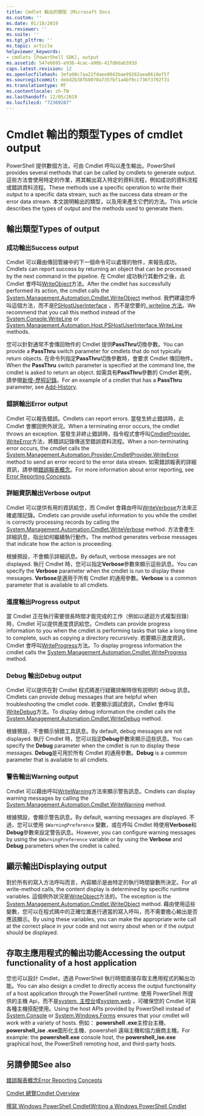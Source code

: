 ```yaml
---
title: Cmdlet 輸出的類型 |Microsoft Docs
ms.custom: ''
ms.date: 01/18/2019
ms.reviewer: ''
ms.suite: ''
ms.tgt_pltfrm: ''
ms.topic: article
helpviewer_keywords:
- cmdlets [PowerShell SDK], output
ms.assetid: 547e6695-e936-4cac-a90b-417d0dab393d
caps.latest.revision: 12
ms.openlocfilehash: 3efa98c7aa22fdaee8042bae99282aea0618ef5f
ms.sourcegitcommit: debd2b38fb8070a7357bf1a4bf9cc736f3702f31
ms.translationtype: MT
ms.contentlocale: zh-TW
ms.lasthandoff: 12/05/2019
ms.locfileid: "72369287"
---
```

# <a name="types-of-cmdlet-output"></a><span data-ttu-id="3304b-102">Cmdlet 輸出的類型</span><span class="sxs-lookup"><span data-stu-id="3304b-102">Types of cmdlet output</span></span>

<span data-ttu-id="3304b-103">PowerShell 提供數個方法，可由 Cmdlet 呼叫以產生輸出。</span><span class="sxs-lookup"><span data-stu-id="3304b-103">PowerShell provides several methods that can be called by cmdlets to generate output.</span></span> <span data-ttu-id="3304b-104">這些方法會使用特定的作業，將其輸出寫入特定的資料流程，例如成功的資料流程或錯誤資料流程。</span><span class="sxs-lookup"><span data-stu-id="3304b-104">These methods use a specific operation to write their output to a specific data stream, such as the success data stream or the error data stream.</span></span> <span data-ttu-id="3304b-105">本文說明輸出的類型，以及用來產生它們的方法。</span><span class="sxs-lookup"><span data-stu-id="3304b-105">This article describes the types of output and the methods used to generate them.</span></span>

## <a name="types-of-output"></a><span data-ttu-id="3304b-106">輸出類型</span><span class="sxs-lookup"><span data-stu-id="3304b-106">Types of output</span></span>

### <a name="success-output"></a><span data-ttu-id="3304b-107">成功輸出</span><span class="sxs-lookup"><span data-stu-id="3304b-107">Success output</span></span>

<span data-ttu-id="3304b-108">Cmdlet 可以藉由傳回管線中的下一個命令可以處理的物件，來報告成功。</span><span class="sxs-lookup"><span data-stu-id="3304b-108">Cmdlets can report success by returning an object that can be processed by the next command in the pipeline.</span></span> <span data-ttu-id="3304b-109">在 Cmdlet 成功執行其動作之後，此 Cmdlet 會呼叫[WriteObject](/dotnet/api/System.Management.Automation.Cmdlet.WriteObject)方法。</span><span class="sxs-lookup"><span data-stu-id="3304b-109">After the cmdlet has successfully performed its action, the cmdlet calls the [System.Management.Automation.Cmdlet.WriteObject](/dotnet/api/System.Management.Automation.Cmdlet.WriteObject) method.</span></span> <span data-ttu-id="3304b-110">我們建議您呼叫這個方法，而不是[PSHostUserInterface](/dotnet/api/System.Management.Automation.Host.PSHostUserInterface.WriteLine) ，而不是您要的[. writeline 方法](/dotnet/api/System.Console.WriteLine)。</span><span class="sxs-lookup"><span data-stu-id="3304b-110">We recommend that you call this method instead of the [System.Console.WriteLine](/dotnet/api/System.Console.WriteLine) or [System.Management.Automation.Host.PSHostUserInterface.WriteLine](/dotnet/api/System.Management.Automation.Host.PSHostUserInterface.WriteLine) methods.</span></span>

<span data-ttu-id="3304b-111">您可以針對通常不會傳回物件的 Cmdlet 提供**PassThru**切換參數。</span><span class="sxs-lookup"><span data-stu-id="3304b-111">You can provide a **PassThru** switch parameter for cmdlets that do not typically return objects.</span></span>
<span data-ttu-id="3304b-112">在命令列指定**PassThru**切換參數時，會要求 Cmdlet 傳回物件。</span><span class="sxs-lookup"><span data-stu-id="3304b-112">When the **PassThru** switch parameter is specified at the command line, the cmdlet is asked to return an object.</span></span> <span data-ttu-id="3304b-113">如需具有**PassThru**參數的 Cmdlet 範例，請參閱[新增-歷程記錄](/powershell/module/Microsoft.PowerShell.Core/Add-History)。</span><span class="sxs-lookup"><span data-stu-id="3304b-113">For an example of a cmdlet that has a **PassThru** parameter, see [Add-History](/powershell/module/Microsoft.PowerShell.Core/Add-History).</span></span>

### <a name="error-output"></a><span data-ttu-id="3304b-114">錯誤輸出</span><span class="sxs-lookup"><span data-stu-id="3304b-114">Error output</span></span>

<span data-ttu-id="3304b-115">Cmdlet 可以報告錯誤。</span><span class="sxs-lookup"><span data-stu-id="3304b-115">Cmdlets can report errors.</span></span> <span data-ttu-id="3304b-116">當發生終止錯誤時，此 Cmdlet 會擲回例外狀況。</span><span class="sxs-lookup"><span data-stu-id="3304b-116">When a terminating error occurs, the cmdlet throws an exception.</span></span> <span data-ttu-id="3304b-117">當發生非終止錯誤時，指令程式會呼叫[CmdletProvider. WriteError](/dotnet/api/System.Management.Automation.Provider.CmdletProvider.WriteError)方法，將錯誤記錄傳送至錯誤資料流程。</span><span class="sxs-lookup"><span data-stu-id="3304b-117">When a non-terminating error occurs, the cmdlet calls the [System.Management.Automation.Provider.CmdletProvider.WriteError](/dotnet/api/System.Management.Automation.Provider.CmdletProvider.WriteError) method to send an error record to the error data stream.</span></span> <span data-ttu-id="3304b-118">如需錯誤報表的詳細資訊，請參閱[錯誤報表概念](./error-reporting-concepts.md)。</span><span class="sxs-lookup"><span data-stu-id="3304b-118">For more information about error reporting, see [Error Reporting Concepts](./error-reporting-concepts.md).</span></span>

### <a name="verbose-output"></a><span data-ttu-id="3304b-119">詳細資訊輸出</span><span class="sxs-lookup"><span data-stu-id="3304b-119">Verbose output</span></span>

<span data-ttu-id="3304b-120">Cmdlet 可以提供有用的資訊給您，而 Cmdlet 會藉由呼叫[WriteVerbose](/dotnet/api/System.Management.Automation.Cmdlet.WriteVerbose)方法來正確處理記錄。</span><span class="sxs-lookup"><span data-stu-id="3304b-120">Cmdlets can provide useful information to you while the cmdlet is correctly processing records by calling the [System.Management.Automation.Cmdlet.WriteVerbose](/dotnet/api/System.Management.Automation.Cmdlet.WriteVerbose) method.</span></span> <span data-ttu-id="3304b-121">方法會產生詳細訊息，指出如何繼續執行動作。</span><span class="sxs-lookup"><span data-stu-id="3304b-121">The method generates verbose messages that indicate how the action is proceeding.</span></span>

<span data-ttu-id="3304b-122">根據預設，不會顯示詳細訊息。</span><span class="sxs-lookup"><span data-stu-id="3304b-122">By default, verbose messages are not displayed.</span></span> <span data-ttu-id="3304b-123">執行 Cmdlet 時，您可以指定**Verbose**參數來顯示這些訊息。</span><span class="sxs-lookup"><span data-stu-id="3304b-123">You can specify the **Verbose** parameter when the cmdlet is run to display these messages.</span></span> <span data-ttu-id="3304b-124">**Verbose**是適用于所有 Cmdlet 的通用參數。</span><span class="sxs-lookup"><span data-stu-id="3304b-124">**Verbose** is a common parameter that is available to all cmdlets.</span></span>

### <a name="progress-output"></a><span data-ttu-id="3304b-125">進度輸出</span><span class="sxs-lookup"><span data-stu-id="3304b-125">Progress output</span></span>

<span data-ttu-id="3304b-126">當 Cmdlet 正在執行需要很長時間才能完成的工作（例如以遞迴方式複製目錄）時，Cmdlet 可以提供進度資訊給您。</span><span class="sxs-lookup"><span data-stu-id="3304b-126">Cmdlets can provide progress information to you when the cmdlet is performing tasks that take a long time to complete, such as copying a directory recursively.</span></span> <span data-ttu-id="3304b-127">若要顯示進度資訊，Cmdlet 會呼叫[WriteProgress](/dotnet/api/System.Management.Automation.Cmdlet.WriteProgress)方法。</span><span class="sxs-lookup"><span data-stu-id="3304b-127">To display progress information the cmdlet calls the [System.Management.Automation.Cmdlet.WriteProgress](/dotnet/api/System.Management.Automation.Cmdlet.WriteProgress) method.</span></span>

### <a name="debug-output"></a><span data-ttu-id="3304b-128">Debug 輸出</span><span class="sxs-lookup"><span data-stu-id="3304b-128">Debug output</span></span>

<span data-ttu-id="3304b-129">Cmdlet 可以提供在對 Cmdlet 程式碼進行疑難排解時很有説明的 debug 訊息。</span><span class="sxs-lookup"><span data-stu-id="3304b-129">Cmdlets can provide debug messages that are helpful when troubleshooting the cmdlet code.</span></span> <span data-ttu-id="3304b-130">若要顯示調試資訊，Cmdlet 會呼叫[WriteDebug](/dotnet/api/System.Management.Automation.Cmdlet.WriteDebug)方法。</span><span class="sxs-lookup"><span data-stu-id="3304b-130">To display debug information the cmdlet calls the [System.Management.Automation.Cmdlet.WriteDebug](/dotnet/api/System.Management.Automation.Cmdlet.WriteDebug) method.</span></span>

<span data-ttu-id="3304b-131">根據預設，不會顯示偵錯工具訊息。</span><span class="sxs-lookup"><span data-stu-id="3304b-131">By default, debug messages are not displayed.</span></span> <span data-ttu-id="3304b-132">執行 Cmdlet 時，您可以指定**Debug**參數來顯示這些訊息。</span><span class="sxs-lookup"><span data-stu-id="3304b-132">You can specify the **Debug** parameter when the cmdlet is run to display these messages.</span></span> <span data-ttu-id="3304b-133">**Debug**是可用於所有 Cmdlet 的通用參數。</span><span class="sxs-lookup"><span data-stu-id="3304b-133">**Debug** is a common parameter that is available to all cmdlets.</span></span>

### <a name="warning-output"></a><span data-ttu-id="3304b-134">警告輸出</span><span class="sxs-lookup"><span data-stu-id="3304b-134">Warning output</span></span>

<span data-ttu-id="3304b-135">Cmdlet 可以藉由呼叫[WriteWarning](/dotnet/api/System.Management.Automation.Cmdlet.WriteWarning)方法來顯示警告訊息。</span><span class="sxs-lookup"><span data-stu-id="3304b-135">Cmdlets can display warning messages by calling the [System.Management.Automation.Cmdlet.WriteWarning](/dotnet/api/System.Management.Automation.Cmdlet.WriteWarning) method.</span></span>

<span data-ttu-id="3304b-136">根據預設，會顯示警告訊息。</span><span class="sxs-lookup"><span data-stu-id="3304b-136">By default, warning messages are displayed.</span></span> <span data-ttu-id="3304b-137">不過，您可以使用 `$WarningPreference` 變數，或在呼叫 Cmdlet 時使用**Verbose**和**Debug**參數來設定警告訊息。</span><span class="sxs-lookup"><span data-stu-id="3304b-137">However, you can configure warning messages by using the `$WarningPreference` variable or by using the **Verbose** and **Debug** parameters when the cmdlet is called.</span></span>

## <a name="displaying-output"></a><span data-ttu-id="3304b-138">顯示輸出</span><span class="sxs-lookup"><span data-stu-id="3304b-138">Displaying output</span></span>

<span data-ttu-id="3304b-139">對於所有的寫入方法呼叫而言，內容顯示是由特定的執行時間變數所決定。</span><span class="sxs-lookup"><span data-stu-id="3304b-139">For all write-method calls, the content display is determined by specific runtime variables.</span></span> <span data-ttu-id="3304b-140">這個例外狀況是[WriteObject](/dotnet/api/System.Management.Automation.Cmdlet.WriteObject)方法的。</span><span class="sxs-lookup"><span data-stu-id="3304b-140">The exception is the [System.Management.Automation.Cmdlet.WriteObject](/dotnet/api/System.Management.Automation.Cmdlet.WriteObject) method.</span></span> <span data-ttu-id="3304b-141">藉由使用這些變數，您可以在程式碼中的正確位置進行適當的寫入呼叫，而不需要擔心輸出是否應該顯示。</span><span class="sxs-lookup"><span data-stu-id="3304b-141">By using these variables, you can make the appropriate write call at the correct place in your code and not worry about when or if the output should be displayed.</span></span>

## <a name="accessing-the-output-functionality-of-a-host-application"></a><span data-ttu-id="3304b-142">存取主應用程式的輸出功能</span><span class="sxs-lookup"><span data-stu-id="3304b-142">Accessing the output functionality of a host application</span></span>

<span data-ttu-id="3304b-143">您也可以設計 Cmdlet，透過 PowerShell 執行時間直接存取主應用程式的輸出功能。</span><span class="sxs-lookup"><span data-stu-id="3304b-143">You can also design a cmdlet to directly access the output functionality of a host application through the PowerShell runtime.</span></span> <span data-ttu-id="3304b-144">使用 PowerShell 所提供的主機 Api，而不是[system. 主控台](/dotnet/api/System.Console)或[system.web](/dotnet/api/System.Windows.Forms) ，可確保您的 Cmdlet 可與各種主機搭配使用。</span><span class="sxs-lookup"><span data-stu-id="3304b-144">Using the host APIs provided by PowerShell instead of [System.Console](/dotnet/api/System.Console) or [System.Windows.Forms](/dotnet/api/System.Windows.Forms) ensures that your cmdlet will work with a variety of hosts.</span></span> <span data-ttu-id="3304b-145">例如： **powershell .exe**主控台主機、 **powershell_ise .exe**圖形化主機、powershell 遠端主機和協力廠商主機。</span><span class="sxs-lookup"><span data-stu-id="3304b-145">For example: the **powershell.exe** console host, the **powershell_ise.exe** graphical host, the PowerShell remoting host, and third-party hosts.</span></span>

## <a name="see-also"></a><span data-ttu-id="3304b-146">另請參閱</span><span class="sxs-lookup"><span data-stu-id="3304b-146">See also</span></span>

[<span data-ttu-id="3304b-147">錯誤報表概念</span><span class="sxs-lookup"><span data-stu-id="3304b-147">Error Reporting Concepts</span></span>](./error-reporting-concepts.md)

[<span data-ttu-id="3304b-148">Cmdlet 總覽</span><span class="sxs-lookup"><span data-stu-id="3304b-148">Cmdlet Overview</span></span>](./cmdlet-overview.md)

[<span data-ttu-id="3304b-149">撰寫 Windows PowerShell Cmdlet</span><span class="sxs-lookup"><span data-stu-id="3304b-149">Writing a Windows PowerShell Cmdlet</span></span>](./writing-a-windows-powershell-cmdlet.md)